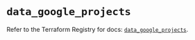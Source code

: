 # `data_google_projects`

Refer to the Terraform Registry for docs: [`data_google_projects`](https://registry.terraform.io/providers/hashicorp/google/5.25.0/docs/data-sources/projects).
